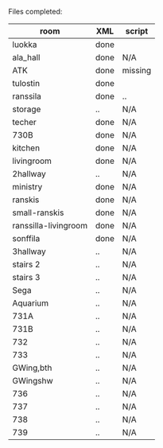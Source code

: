 Files completed:

|        room        |   XML  | script |
|--------------------|--------|--------|
|luokka              |  done  |        |
|ala_hall            |  done  |   N/A  |
|ATK                 |  done  | missing|
|tulostin            |  done  |        |
|ranssila            |  done  |    ..  |
|storage             |   ..   |   N/A  |
|techer              |  done  |   N/A  |
|730B                |  done  |   N/A  |
|kitchen             |  done  |   N/A  |
|livingroom          |  done  |   N/A  |
|2hallway            |   ..   |   N/A  |
|ministry            |  done  |   N/A  |
|ranskis             |  done  |   N/A  |
|small-ranskis       |  done  |   N/A  |
|ranssilla-livingroom|  done  |   N/A  |
|sonffila            |  done  |   N/A  |
|3hallway            |   ..   |   N/A  |
|stairs 2            |  ..    | N/A    |
|stairs 3            |  ..    | N/A    |
|Sega                |  ..    | N/A    |
|Aquarium            |  ..    | N/A    |
|731A                |  ..    | N/A    |
|731B                |  ..    | N/A    |
|732                 |  ..    | N/A    |
|733                 |  ..    | N/A    |
|GWing,bth           |  ..    | N/A    |
|GWingshw            |  ..    | N/A    |
|736                 |  ..    | N/A    |
|737                 |  ..    | N/A    |
|738                 |  ..    | N/A    |
|739                 |  ..    | N/A    |
